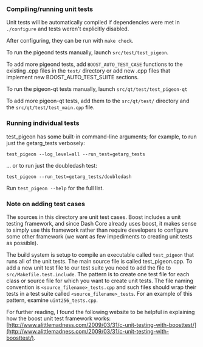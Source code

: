 ### Compiling/running unit tests

Unit tests will be automatically compiled if dependencies were met in `./configure`
and tests weren't explicitly disabled.

After configuring, they can be run with `make check`.

To run the pigeond tests manually, launch `src/test/test_pigeon`.

To add more pigeond tests, add `BOOST_AUTO_TEST_CASE` functions to the existing
.cpp files in the `test/` directory or add new .cpp files that
implement new BOOST_AUTO_TEST_SUITE sections.

To run the pigeon-qt tests manually, launch `src/qt/test/test_pigeon-qt`

To add more pigeon-qt tests, add them to the `src/qt/test/` directory and
the `src/qt/test/test_main.cpp` file.

### Running individual tests

test_pigeon has some built-in command-line arguments; for
example, to run just the getarg_tests verbosely:

    test_pigeon --log_level=all --run_test=getarg_tests

... or to run just the doubledash test:

    test_pigeon --run_test=getarg_tests/doubledash

Run `test_pigeon --help` for the full list.

### Note on adding test cases

The sources in this directory are unit test cases.  Boost includes a
unit testing framework, and since Dash Core already uses boost, it makes
sense to simply use this framework rather than require developers to
configure some other framework (we want as few impediments to creating
unit tests as possible).

The build system is setup to compile an executable called `test_pigeon`
that runs all of the unit tests.  The main source file is called
test_pigeon.cpp. To add a new unit test file to our test suite you need
to add the file to `src/Makefile.test.include`. The pattern is to create 
one test file for each class or source file for which you want to create 
unit tests.  The file naming convention is `<source_filename>_tests.cpp` 
and such files should wrap their tests in a test suite 
called `<source_filename>_tests`. For an example of this pattern, 
examine `uint256_tests.cpp`.

For further reading, I found the following website to be helpful in
explaining how the boost unit test framework works:
[http://www.alittlemadness.com/2009/03/31/c-unit-testing-with-boosttest/](http://www.alittlemadness.com/2009/03/31/c-unit-testing-with-boosttest/).

